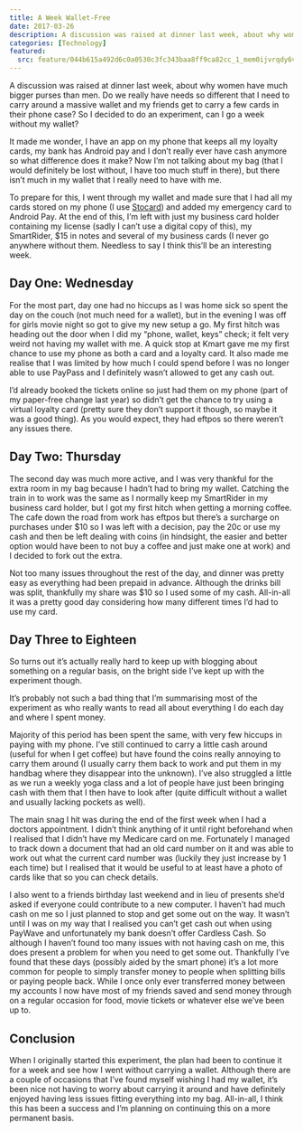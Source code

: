 ```yaml
---
title: A Week Wallet-Free
date: 2017-03-26
description: A discussion was raised at dinner last week, about why women have much bigger purses than men. Do we really have needs so different that I need to carry around a massive wallet and my friends get to carry a few cards in their phone case? So I decided to do an experiment, can I go a week without my wallet?
categories: [Technology]
featured:
  src: feature/044b615a492d6c0a0530c3fc343baa8ff9ca82cc_1_mem0ijvrqdy6v7qodrggva.jpg
---
```


A discussion was raised at dinner last week, about why women have much bigger purses than men. Do we really have needs so different that I need to carry around a massive wallet and my friends get to carry a few cards in their phone case? So I decided to do an experiment, can I go a week without my wallet?

It made me wonder, I have an app on my phone that keeps all my loyalty cards, my bank has Android pay and I don’t really ever have cash anymore so what difference does it make? Now I’m not talking about my bag (that I would definitely be lost without, I have too much stuff in there), but there isn’t much in my wallet that I really need to have with me.

To prepare for this, I went through my wallet and made sure that I had all my cards stored on my phone (I use [Stocard](https://stocardapp.com/)) and added my emergency card to Android Pay. At the end of this, I’m left with just my business card holder containing my license (sadly I can’t use a digital copy of this), my SmartRider, $15 in notes and several of my business cards (I never go anywhere without them. Needless to say I think this’ll be an interesting week.

## Day One: Wednesday

For the most part, day one had no hiccups as I was home sick so spent the day on the couch (not much need for a wallet), but in the evening I was off for girls movie night so got to give my new setup a go. My first hitch was heading out the door when I did my “phone, wallet, keys” check; it felt very weird not having my wallet with me. A quick stop at Kmart gave me my first chance to use my phone as both a card and a loyalty card. It also made me realise that I was limited by how much I could spend before I was no longer able to use PayPass and I definitely wasn’t allowed to get any cash out.

I’d already booked the tickets online so just had them on my phone (part of my paper-free change last year) so didn’t get the chance to try using a virtual loyalty card (pretty sure they don’t support it though, so maybe it was a good thing). As you would expect, they had eftpos so there weren’t any issues there.

## Day Two: Thursday

The second day was much more active, and I was very thankful for the extra room in my bag because I hadn’t had to bring my wallet. Catching the train in to work was the same as I normally keep my SmartRider in my business card holder, but I got my first hitch when getting a morning coffee. The cafe down the road from work has eftpos but there’s a surcharge on purchases under $10 so I was left with a decision, pay the 20c or use my cash and then be left dealing with coins (in hindsight, the easier and better option would have been to not buy a coffee and just make one at work) and I decided to fork out the extra.

Not too many issues throughout the rest of the day, and dinner was pretty easy as everything had been prepaid in advance. Although the drinks bill was split, thankfully my share was $10 so I used some of my cash. All-in-all it was a pretty good day considering how many different times I’d had to use my card.

## Day Three to Eighteen

So turns out it’s actually really hard to keep up with blogging about something on a regular basis, on the bright side I’ve kept up with the experiment though.

It’s probably not such a bad thing that I’m summarising most of the experiment as who really wants to read all about everything I do each day and where I spent money.

Majority of this period has been spent the same, with very few hiccups in paying with my phone. I’ve still continued to carry a little cash around (useful for when I get coffee) but have found the coins really annoying to carry them around (I usually carry them back to work and put them in my handbag where they disappear into the unknown). I’ve also struggled a little as we run a weekly yoga class and a lot of people have just been bringing cash with them that I then have to look after (quite difficult without a wallet and usually lacking pockets as well).

The main snag I hit was during the end of the first week when I had a doctors appointment. I didn’t think anything of it until right beforehand when I realised that I didn’t have my Medicare card on me. Fortunately I managed to track down a document that had an old card number on it and was able to work out what the current card number was (luckily they just increase by 1 each time) but I realised that it would be useful to at least have a photo of cards like that so you can check details.

I also went to a friends birthday last weekend and in lieu of presents she’d asked if everyone could contribute to a new computer. I haven’t had much cash on me so I just planned to stop and get some out on the way. It wasn’t until I was on my way that I realised you can’t get cash out when using PayWave and unfortunately my bank doesn’t offer Cardless Cash. So although I haven’t found too many issues with not having cash on me, this does present a problem for when you need to get some out. Thankfully I’ve found that these days (possibly aided by the smart phone) it’s a lot more common for people to simply transfer money to people when splitting bills or paying people back. While I once only ever transferred money between my accounts I now have most of my friends saved and send money through on a regular occasion for food, movie tickets or whatever else we’ve been up to.

## Conclusion

When I originally started this experiment, the plan had been to continue it for a week and see how I went without carrying a wallet. Although there are a couple of occasions that I’ve found myself wishing I had my wallet, it’s been nice not having to worry about carrying it around and have definitely enjoyed having less issues fitting everything into my bag. All-in-all, I think this has been a success and I’m planning on continuing this on a more permanent basis.

